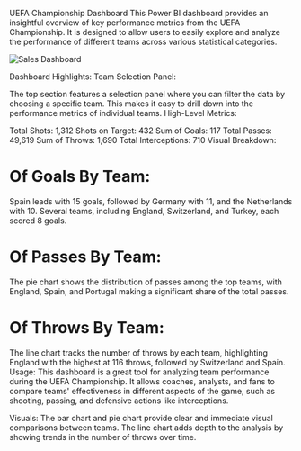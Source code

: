 UEFA Championship Dashboard
This Power BI dashboard provides an insightful overview of key performance metrics from the UEFA Championship. It is designed to allow users to easily explore and analyze the performance of different teams across various statistical categories.

![Sales Dashboard](images/sales%20dashboard.jpg)

Dashboard Highlights:
Team Selection Panel:

The top section features a selection panel where you can filter the data by choosing a specific team. This makes it easy to drill down into the performance metrics of individual teams.
High-Level Metrics:

Total Shots: 1,312
Shots on Target: 432
Sum of Goals: 117
Total Passes: 49,619
Sum of Throws: 1,690
Total Interceptions: 710
Visual Breakdown:

# Of Goals By Team:
Spain leads with 15 goals, followed by Germany with 11, and the Netherlands with 10. Several teams, including England, Switzerland, and Turkey, each scored 8 goals.
# Of Passes By Team:
The pie chart shows the distribution of passes among the top teams, with England, Spain, and Portugal making a significant share of the total passes.
# Of Throws By Team:
The line chart tracks the number of throws by each team, highlighting England with the highest at 116 throws, followed by Switzerland and Spain.
Usage:
This dashboard is a great tool for analyzing team performance during the UEFA Championship. It allows coaches, analysts, and fans to compare teams' effectiveness in different aspects of the game, such as shooting, passing, and defensive actions like interceptions.

Visuals:
The bar chart and pie chart provide clear and immediate visual comparisons between teams.
The line chart adds depth to the analysis by showing trends in the number of throws over time.
